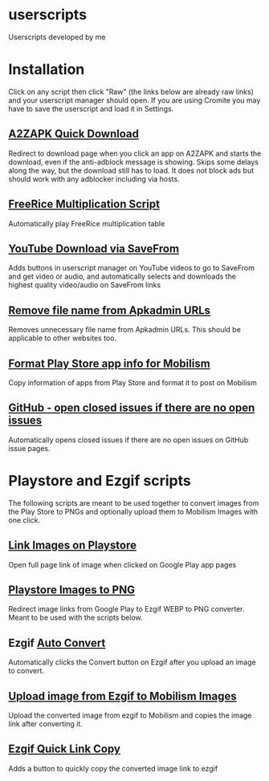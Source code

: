 #  userscripts
Userscripts developed by me

# Installation
Click on any script then click "Raw" (the links below are already raw links) and your userscript manager should open. If you are using Cromite you may have to save the userscript and load it in Settings.

##  [A2ZAPK Quick Download](https://github.com/fxolan/userscripts/raw/main/A2ZAPK-quick-download.user.js)
Redirect to download page when you click an app on A2ZAPK and starts the download, even if the anti-adblock message is showing.
Skips some delays along the way, but the download still has to load.
It does not block ads but should work with any adblocker including via hosts.

##  [FreeRice Multiplication Script](https://github.com/fxolan/userscripts/raw/main/freerice-auto-script.user.js)
Automatically play FreeRice multiplication table

##  [YouTube Download via SaveFrom](https://github.com/fxolan/userscripts/raw/main/yt-download-via-savefrom.user.js)
Adds buttons in userscript manager on YouTube videos to go to SaveFrom and get video or audio, and automatically selects and downloads the highest quality video/audio on SaveFrom links

##  [Remove file name from Apkadmin URLs](https://github.com/fxolan/userscripts/raw/main/remove-apkadmin-file-name.user.js)
 Removes unnecessary file name from Apkadmin URLs. This should be applicable to other websites too.

## [Format Play Store app info for Mobilism](https://github.com/fxolan/userscripts/raw/main/format-playstore-info-for-mobilism.user.js)
Copy information of apps from Play Store and format it to post on Mobilism

## [GitHub - open closed issues if there are no open issues](https://github.com/fxolan/userscripts/raw/main/github-issues-fix.user.js)
Automatically opens closed issues if there are no open issues on GitHub issue pages.

# Playstore and Ezgif scripts
The following scripts are meant to be used together to convert images from the Play Store to PNGs and optionally upload them to Mobilism Images with one click.

##  [Link Images on Playstore](https://github.com/fxolan/userscripts/raw/main/link-playstore-images.user.js)
Open full page link of image when clicked on Google Play app pages

##  [Playstore Images to PNG](https://github.com/fxolan/userscripts/raw/main/playstore-images-to-png.user.js)
Redirect image links from Google Play to Ezgif WEBP to PNG converter. Meant to be used with the scripts below.

##  Ezgif [Auto Convert](https://github.com/fxolan/userscripts/raw/main/ezgif-auto-convert.user.js)
Automatically clicks the Convert button on Ezgif after you upload an image to convert.

##  [Upload image from Ezgif to Mobilism Images](https://github.com/fxolan/userscripts/raw/main/upload-from-ezgif-to-mobilism.user.js)
Upload the converted image from ezgif to Mobilism and copies the image link after converting it.

##  [Ezgif Quick Link Copy](https://github.com/fxolan/userscripts/raw/main/ezgif-quick-link-copy.user.js)
Adds a button to quickly copy the converted image link to ezgif

